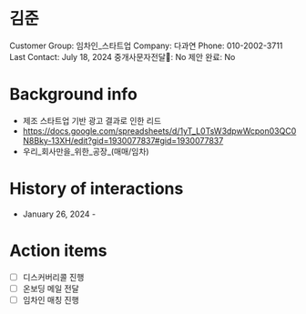 # 김준

Customer Group: 임차인_스타트업
Company: 다과연
Phone: 010-2002-3711
Last Contact: July 18, 2024
중개사문자전달📩: No
제안 완료: No

# Background info

- 제조 스타트업 기반 광고 결과로 인한 리드
- https://docs.google.com/spreadsheets/d/1yT_L0TsW3dpwWcpon03QC0N8Bky-13XH/edit?gid=1930077837#gid=1930077837
- 우리_회사만을_위한_공장_(매매/임차)

# History of interactions

- January 26, 2024 -

# Action items

- [ ]  디스커버리콜 진행
- [ ]  온보딩 메일 전달
- [ ]  임차인 매칭 진행